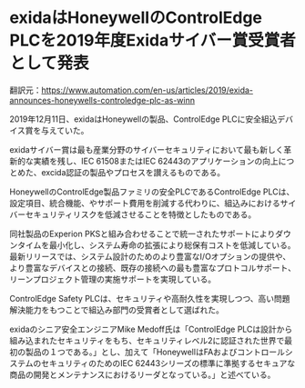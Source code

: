 # exidaはHoneywellのControlEdge PLCを2019年度Exidaサイバー賞受賞者として発表

翻訳元：https://www.automation.com/en-us/articles/2019/exida-announces-honeywells-controledge-plc-as-winn

2019年12月11日、exidaはHoneywellの製品、ControlEdge PLCに安全組込デバイス賞を与えていた。

exidaサイバー賞は最も産業分野のサイバーセキュリティにおいて最も新しく革新的な実績を残し、IEC 61508またはIEC 62443のアプリケーションの向上につとめた、excida認証の製品やプロセスを讃えるものである。

HoneywellのControlEdge製品ファミリの安全PLCであるControlEdge PLCは、設定項目、統合機能、やサポート費用を削減する代わりに、組込みにおけるサイバーセキュリティリスクを低減させることを特徴としたものである。

同社製品のExperion PKSと組み合わせることで統一されたサポートによりダウンタイムを最小化し、システム寿命の拡張により総保有コストを低減している。最新リリースでは、システム設計のためのより豊富なI/Oオプションの提供や、より豊富なデバイスとの接続、既存の接続への最も豊富なプロトコルサポート、リーンプロジェクト管理の実施サポートを実現している。

 ControlEdge Safety PLCは、セキュリティや高耐久性を実現しつつ、高い問題解決能力をもつことで組込み部門の受賞者として選ばれた。

 exidaのシニア安全エンジニアMike Medoff氏は「ControlEdge PLCは設計から組み込まれたセキュリティをもち、セキュリティレベル2に認証された世界で最初の製品の１つである。」とし、加えて「HoneywellはFAおよびコントロールシステムのセキュリティのためのIEC 62443シリーズの標準に準拠するセキュアな商品の開発とメンテナンスにおけるリーダとなっている。」と述べている。
